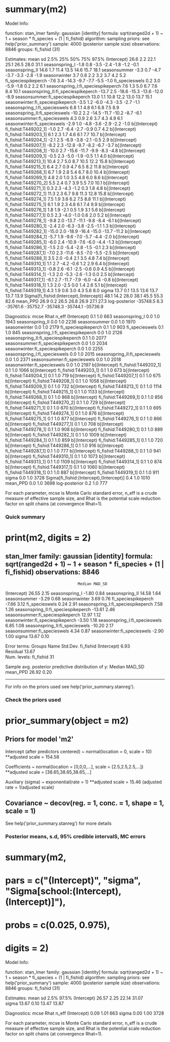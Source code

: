 # summary(m2)

Model Info:

 function:     stan_lmer
 family:       gaussian [identity]
 formula:      sqrt(ranged2d + 1) ~ 1 + season * fi_species + (1 | fi_fishid)
 algorithm:    sampling
 priors:       see help('prior_summary')
 sample:       4000 (posterior sample size)
 observations: 8846
 groups:       fi_fishid (31)

Estimates:
                                           mean     sd       2.5%     25%      50%      75%      97.5% 
(Intercept)                                  26.6      2.2     22.1     25.1     26.5     28.0     31.1
seasonspring_I                               -1.8      0.8     -3.5     -2.4     -1.8     -1.2     -0.1
seasonspring_II                              14.6      1.7     11.4     13.5     14.6     15.7     18.1
seasonsummer                                 -3.3      0.7     -4.7     -3.7     -3.3     -2.8     -1.9
seasonwinter                                  3.7      0.8      2.2      3.2      3.7      4.2      5.2
fi_speciespikeperch                          -7.6      3.4    -14.3     -9.7     -7.7     -5.5     -1.0
fi_specieswels                                0.2      3.0     -5.9     -1.8      0.2      2.2      6.1
seasonspring_I:fi_speciespikeperch            7.6      1.3      5.0      6.7      7.6      8.4     10.1
seasonspring_II:fi_speciespikeperch         -13.7      2.5    -18.6    -15.3    -13.6    -12.0     -8.9
seasonsummer:fi_speciespikeperch             13.0      1.1     10.8     12.2     13.0     13.7     15.1
seasonwinter:fi_speciespikeperch             -3.5      1.2     -6.0     -4.3     -3.5     -2.7     -1.1
seasonspring_I:fi_specieswels                 6.8      1.1      4.8      6.1      6.8      7.5      8.9
seasonspring_II:fi_specieswels              -10.2      2.2    -14.5    -11.7    -10.2     -8.7     -6.1
seasonsummer:fi_specieswels                   4.3      0.9      2.6      3.7      4.3      4.9      6.1
seasonwinter:fi_specieswels                  -2.9      1.0     -4.8     -3.6     -2.9     -2.2     -1.0
b[(Intercept) fi_fishid:T449202_1]           -1.0      2.7     -6.4     -2.7     -0.9      0.7      4.2
b[(Intercept) fi_fishid:T449203_1]            6.1      2.3      1.7      4.6      6.1      7.7     10.7
b[(Intercept) fi_fishid:T449204_1]           -2.1      2.5     -6.9     -3.8     -2.1     -0.5      2.9
b[(Intercept) fi_fishid:T449207_1]           -8.2      2.3    -12.8     -9.7     -8.2     -6.7     -3.7
b[(Intercept) fi_fishid:T449208_1]          -10.0      2.7    -15.6    -11.7     -9.9     -8.3     -4.8
b[(Intercept) fi_fishid:T449209_1]           -0.5      2.3     -5.0     -1.9     -0.5      1.1      4.0
b[(Intercept) fi_fishid:T449213_1]           10.4      2.7      5.0      8.7     10.5     12.2     15.8
b[(Intercept) fi_fishid:T449215_1]            6.4      2.7      0.9      4.7      6.5      8.2     11.8
b[(Intercept) fi_fishid:T449268_1]            6.7      1.9      2.8      5.4      6.7      8.0     10.4
b[(Intercept) fi_fishid:T449269_1]            4.8      2.0      1.0      3.5      4.8      6.0      8.6
b[(Intercept) fi_fishid:T449270_2]            5.5      2.4      0.7      3.9      5.5      7.0     10.1
b[(Intercept) fi_fishid:T449271_1]            0.3      2.3     -4.3     -1.2      0.3      1.8      4.8
b[(Intercept) fi_fishid:T449272_1]           11.3      2.3      6.7      9.8     11.3     12.8     15.8
b[(Intercept) fi_fishid:T449274_1]            7.5      1.9      3.6      6.2      7.5      8.8     11.1
b[(Intercept) fi_fishid:T449275_1]            6.1      1.9      2.3      4.8      6.1      7.4      9.9
b[(Intercept) fi_fishid:T449276_1]            1.8      1.9     -2.1      0.5      1.9      3.1      5.6
b[(Intercept) fi_fishid:T449277_1]            0.5      2.3     -4.0     -1.0      0.6      2.0      5.2
b[(Intercept) fi_fishid:T449278_1]           -9.8      2.0    -13.7    -11.1     -9.8     -8.4     -6.1
b[(Intercept) fi_fishid:T449280_1]           -2.4      2.0     -6.3     -3.8     -2.5     -1.1      1.3
b[(Intercept) fi_fishid:T449282_1]          -15.0      2.0    -18.9    -16.4    -15.0    -13.7    -11.2
b[(Intercept) fi_fishid:T449284_1]           -5.7      1.9     -9.6     -7.0     -5.7     -4.4     -2.0
b[(Intercept) fi_fishid:T449285_1]           -6.0      2.4    -10.9     -7.6     -6.0     -4.4     -1.3
b[(Intercept) fi_fishid:T449286_1]           -1.5      2.0     -5.4     -2.8     -1.5     -0.1      2.3
b[(Intercept) fi_fishid:T449287_1]           -7.0      2.3    -11.6     -8.5     -7.0     -5.5     -2.5
b[(Intercept) fi_fishid:T449288_1]            3.5      2.0     -0.4      2.1      3.5      4.8      7.4
b[(Intercept) fi_fishid:T449310_1]            1.1      2.7     -4.2     -0.6      1.2      2.9      6.4
b[(Intercept) fi_fishid:T449313_1]           -0.8      2.6     -6.1     -2.5     -0.6      0.9      4.5
b[(Intercept) fi_fishid:T449314_1]           -1.3      2.0     -5.3     -2.6     -1.3      0.0      2.5
b[(Intercept) fi_fishid:T449317_1]           -6.1      2.7    -11.7     -7.9     -6.0     -4.4     -0.8
b[(Intercept) fi_fishid:T449318_1]            1.3      2.0     -2.5      0.0      1.4      2.6      5.1
b[(Intercept) fi_fishid:T449319_1]            4.3      1.9      0.6      3.0      4.3      5.6      8.0
sigma                                        13.7      0.1     13.5     13.6     13.7     13.7     13.9
Sigma[fi_fishid:(Intercept),(Intercept)]     48.1     14.2     28.0     38.1     45.5     55.3     82.6
mean_PPD                                     26.9      0.2     26.5     26.8     26.9     27.1     27.3
log-posterior                            -35748.5      6.3 -35761.6 -35752.7 -35748.3 -35744.1 -35736.9

Diagnostics:
                                         mcse Rhat n_eff
(Intercept)                              0.1  1.0   663 
seasonspring_I                           0.0  1.0  1943 
seasonspring_II                          0.0  1.0  2236 
seasonsummer                             0.0  1.0  1970 
seasonwinter                             0.0  1.0  2179 
fi_speciespikeperch                      0.1  1.0   903 
fi_specieswels                           0.1  1.0   845 
seasonspring_I:fi_speciespikeperch       0.0  1.0  2126 
seasonspring_II:fi_speciespikeperch      0.1  1.0  2077 
seasonsummer:fi_speciespikeperch         0.0  1.0  2034 
seasonwinter:fi_speciespikeperch         0.0  1.0  2255 
seasonspring_I:fi_specieswels            0.0  1.0  2015 
seasonspring_II:fi_specieswels           0.0  1.0  2371 
seasonsummer:fi_specieswels              0.0  1.0  2018 
seasonwinter:fi_specieswels              0.0  1.0  2197 
b[(Intercept) fi_fishid:T449202_1]       0.1  1.0  1066 
b[(Intercept) fi_fishid:T449203_1]       0.1  1.0   673 
b[(Intercept) fi_fishid:T449204_1]       0.1  1.0   719 
b[(Intercept) fi_fishid:T449207_1]       0.1  1.0   675 
b[(Intercept) fi_fishid:T449208_1]       0.1  1.0  1058 
b[(Intercept) fi_fishid:T449209_1]       0.1  1.0   732 
b[(Intercept) fi_fishid:T449213_1]       0.1  1.0  1114 
b[(Intercept) fi_fishid:T449215_1]       0.1  1.0  1133 
b[(Intercept) fi_fishid:T449268_1]       0.1  1.0   868 
b[(Intercept) fi_fishid:T449269_1]       0.1  1.0   856 
b[(Intercept) fi_fishid:T449270_2]       0.1  1.0   729 
b[(Intercept) fi_fishid:T449271_1]       0.1  1.0   670 
b[(Intercept) fi_fishid:T449272_1]       0.1  1.0   695 
b[(Intercept) fi_fishid:T449274_1]       0.1  1.0   876 
b[(Intercept) fi_fishid:T449275_1]       0.1  1.0   877 
b[(Intercept) fi_fishid:T449276_1]       0.1  1.0   866 
b[(Intercept) fi_fishid:T449277_1]       0.1  1.0   708 
b[(Intercept) fi_fishid:T449278_1]       0.1  1.0   908 
b[(Intercept) fi_fishid:T449280_1]       0.1  1.0   889 
b[(Intercept) fi_fishid:T449282_1]       0.1  1.0  1009 
b[(Intercept) fi_fishid:T449284_1]       0.1  1.0   859 
b[(Intercept) fi_fishid:T449285_1]       0.1  1.0   720 
b[(Intercept) fi_fishid:T449286_1]       0.1  1.0   916 
b[(Intercept) fi_fishid:T449287_1]       0.1  1.0   777 
b[(Intercept) fi_fishid:T449288_1]       0.1  1.0   941 
b[(Intercept) fi_fishid:T449310_1]       0.1  1.0  1073 
b[(Intercept) fi_fishid:T449313_1]       0.1  1.0  1109 
b[(Intercept) fi_fishid:T449314_1]       0.1  1.0   874 
b[(Intercept) fi_fishid:T449317_1]       0.1  1.0  1060 
b[(Intercept) fi_fishid:T449318_1]       0.1  1.0   887 
b[(Intercept) fi_fishid:T449319_1]       0.1  1.0   911 
sigma                                    0.0  1.0  3728 
Sigma[fi_fishid:(Intercept),(Intercept)] 0.4  1.0  1010 
mean_PPD                                 0.0  1.0  3698 
log-posterior                            0.2  1.0   777 

For each parameter, mcse is Monte Carlo standard error, n_eff is a crude measure of effective sample size, and Rhat is the potential scale reduction factor on split chains (at convergence Rhat=1).


### Quick summary

# print(m2, digits = 2)

stan_lmer
 family:       gaussian [identity]
 formula:      sqrt(ranged2d + 1) ~ 1 + season * fi_species + (1 | fi_fishid)
 observations: 8846
------
                                    Median MAD_SD
(Intercept)                          26.55   2.15
seasonspring_I                       -1.80   0.84
seasonspring_II                      14.58   1.64
seasonsummer                         -3.29   0.68
seasonwinter                          3.69   0.76
fi_speciespikeperch                  -7.66   3.12
fi_specieswels                        0.24   2.91
seasonspring_I:fi_speciespikeperch    7.58   1.26
seasonspring_II:fi_speciespikeperch -13.61   2.46
seasonsummer:fi_speciespikeperch     12.97   1.12
seasonwinter:fi_speciespikeperch     -3.50   1.18
seasonspring_I:fi_specieswels         6.85   1.08
seasonspring_II:fi_specieswels      -10.20   2.17
seasonsummer:fi_specieswels           4.34   0.87
seasonwinter:fi_specieswels          -2.90   1.00
sigma                                13.67   0.10

Error terms:
 Groups    Name        Std.Dev.
 fi_fishid (Intercept)  6.93   
 Residual              13.67   
Num. levels: fi_fishid 31 

Sample avg. posterior predictive distribution of y:
         Median MAD_SD
mean_PPD 26.92   0.20 

------
For info on the priors used see help('prior_summary.stanreg').


### Check the priors used 

# prior_summary(object = m2)       

Priors for model 'm2' 
------
Intercept (after predictors centered)
 ~ normal(location = 0, scale = 10)
     **adjusted scale = 154.58

Coefficients
 ~ normal(location = [0,0,0,...], scale = [2.5,2.5,2.5,...])
     **adjusted scale = [38.65,38.65,38.65,...]

Auxiliary (sigma)
 ~ exponential(rate = 1)
     **adjusted scale = 15.46 (adjusted rate = 1/adjusted scale)

Covariance
 ~ decov(reg. = 1, conc. = 1, shape = 1, scale = 1)
------
See help('prior_summary.stanreg') for more details


### Posterior means, s.d, 95% credible intervalS, MC errors 

# summary(m2,
#         pars = c("(Intercept)", "sigma", "Sigma[school:(Intercept),(Intercept)]"),
#         probs = c(0.025, 0.975),
#         digits = 2)

Model Info:

 function:     stan_lmer
 family:       gaussian [identity]
 formula:      sqrt(ranged2d + 1) ~ 1 + season * fi_species + (1 | fi_fishid)
 algorithm:    sampling
 priors:       see help('prior_summary')
 sample:       4000 (posterior sample size)
 observations: 8846
 groups:       fi_fishid (31)

Estimates:
              mean   sd    2.5%   97.5%
(Intercept) 26.57   2.25 22.14  31.07  
sigma       13.67   0.10 13.47  13.87  

Diagnostics:
            mcse Rhat n_eff
(Intercept) 0.09 1.01  663 
sigma       0.00 1.00 3728 

For each parameter, mcse is Monte Carlo standard error, n_eff is a crude measure of effective sample size, and Rhat is the potential scale reduction factor on split chains (at convergence Rhat=1).



